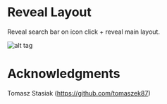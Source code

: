 # Reveal Layout

Reveal search bar on icon click + reveal main layout.

![alt tag](https://github.com/tomaszek87/RevealLayout/new/master/reveal.gif)

# Acknowledgments

Tomasz Stasiak (https://github.com/tomaszek87)

